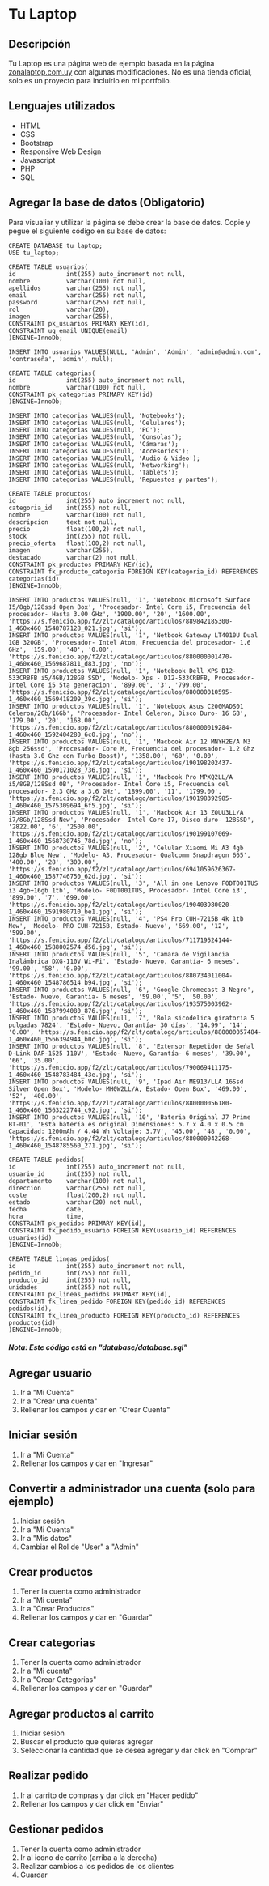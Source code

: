 # Tu Laptop
## Descripción
Tu Laptop es una página web de ejemplo basada en la página [zonalaptop.com.uy](https://zonalaptop.com.uy/) con algunas modificaciones. No es una tienda oficial, solo es un proyecto para incluirlo en mi portfolio.


## Lenguajes utilizados
* HTML
* CSS
* Bootstrap
* Responsive Web Design
* Javascript
* PHP
* SQL


## Agregar la base de datos (Obligatorio)
Para visualiar y utilizar la página se debe crear la base de datos.
Copie y pegue el siguiente código en su base de datos:
```
CREATE DATABASE tu_laptop;
USE tu_laptop;

CREATE TABLE usuarios(
id              int(255) auto_increment not null,
nombre          varchar(100) not null,
apellidos       varchar(255) not null,
email           varchar(255) not null,
password        varchar(255) not null,
rol             varchar(20),
imagen          varchar(255),
CONSTRAINT pk_usuarios PRIMARY KEY(id),
CONSTRAINT uq_email UNIQUE(email)  
)ENGINE=InnoDb;

INSERT INTO usuarios VALUES(NULL, 'Admin', 'Admin', 'admin@admin.com', 'contraseña', 'admin', null);

CREATE TABLE categorias(
id              int(255) auto_increment not null,
nombre          varchar(100) not null,
CONSTRAINT pk_categorias PRIMARY KEY(id) 
)ENGINE=InnoDb;

INSERT INTO categorias VALUES(null, 'Notebooks');
INSERT INTO categorias VALUES(null, 'Celulares');
INSERT INTO categorias VALUES(null, 'PC');
INSERT INTO categorias VALUES(null, 'Consolas');
INSERT INTO categorias VALUES(null, 'Cámaras');
INSERT INTO categorias VALUES(null, 'Accesorios');
INSERT INTO categorias VALUES(null, 'Audio & Video');
INSERT INTO categorias VALUES(null, 'Networking');
INSERT INTO categorias VALUES(null, 'Tablets');
INSERT INTO categorias VALUES(null, 'Repuestos y partes');

CREATE TABLE productos(
id              int(255) auto_increment not null,
categoria_id    int(255) not null,
nombre          varchar(100) not null,
descripcion     text not null,
precio          float(100,2) not null,
stock           int(255) not null,
precio_oferta   float(100,2) not null,
imagen          varchar(255),
destacado       varchar(2) not null,
CONSTRAINT pk_productos PRIMARY KEY(id),
CONSTRAINT fk_producto_categoria FOREIGN KEY(categoria_id) REFERENCES categorias(id)
)ENGINE=InnoDb;

INSERT INTO productos VALUES(null, '1', 'Notebook Microsoft Surface I5/8gb/128ssd Open Box', 'Procesador- Intel Core i5, Frecuencia del procesador- Hasta 3.00 GHz', '1900.00', '20', '1600.00', 'https://s.fenicio.app/f2/zlt/catalogo/articulos/889842185300-1_460x460_1548787128_021.jpg', 'si');
INSERT INTO productos VALUES(null, '1', 'Netbook Gateway LT4010U Dual 1GB 320GB', 'Procesador- Intel Atom, Frecuencia del procesador- 1.6 GHz', '159.00', '40', '0.00', 'https://s.fenicio.app/f2/zlt/catalogo/articulos/880000001470-1_460x460_1569687811_d83.jpg', 'no');
INSERT INTO productos VALUES(null, '1', 'Notebook Dell XPS D12-533CRBFB i5/4GB/128GB SSD', 'Modelo- Xps - D12-533CRBFB, Procesador- Intel Core i5 5ta generacion', '899.00', '3', '799.00', 'https://s.fenicio.app/f2/zlt/catalogo/articulos/880000010595-1_460x460_1569418209_39c.jpg', 'si');
INSERT INTO productos VALUES(null, '1', 'Notebook Asus C200MADS01 Celeron/2Gb/16Gb', 'Procesador- Intel Celeron, Disco Duro- 16 GB', '179.00', '20', '168.00', 'https://s.fenicio.app/f2/zlt/catalogo/articulos/880000019284-1_460x460_1592404280_6c0.jpg', 'no');
INSERT INTO productos VALUES(null, '1', 'Macbook Air 12 MNYH2E/A M3 8gb 256ssd', 'Procesador- Core M, Frecuencia del procesador- 1.2 Ghz (hasta 3.0 Ghz con Turbo Boost)', '1358.00', '60', '0.00', 'https://s.fenicio.app/f2/zlt/catalogo/articulos/190198202437-1_460x460_1590171028_736.jpg', 'si');
INSERT INTO productos VALUES(null, '1', 'Macbook Pro MPXQ2LL/A i5/8GB/128Ssd OB', 'Procesador- Intel Core i5, Frecuencia del procesador- 2,3 GHz a 3,6 GHz', '1899.00', '11', '1799.00', 'https://s.fenicio.app/f2/zlt/catalogo/articulos/190198392985-1_460x460_1575309694_6f5.jpg', 'si');
INSERT INTO productos VALUES(null, '1', 'Macbook Air 13 ZOUU3LL/A i7/8Gb/128Ssd New', 'Procesador- Intel Core I7, Disco duro- 128SSD', '2822.00', '6', '2500.00', 'https://s.fenicio.app/f2/zlt/catalogo/articulos/190199107069-1_460x460_1568730745_78d.jpg', 'no');
INSERT INTO productos VALUES(null, '2', 'Celular Xiaomi Mi A3 4gb 128gb Blue New', 'Modelo- A3, Procesador- Qualcomm Snapdragon 665', '400.00', '28', '300.00', 'https://s.fenicio.app/f2/zlt/catalogo/articulos/6941059626367-1_460x460_1587746750_62d.jpg', 'si');
INSERT INTO productos VALUES(null, '3', 'All in one Lenovo F0DT001TUS i3 4gb+16gb 1tb', 'Modelo- F0DT001TUS, Procesador- Intel Core i3', '899.00', '7', '699.00', 'https://s.fenicio.app/f2/zlt/catalogo/articulos/190403980020-1_460x460_1591980710_be1.jpg', 'si');
INSERT INTO productos VALUES(null, '4', 'PS4 Pro CUH-7215B 4k 1tb New', 'Modelo- PRO CUH-7215B, Estado- Nuevo', '669.00', '12', '599.00', 'https://s.fenicio.app/f2/zlt/catalogo/articulos/711719524144-1_460x460_1588002574_d56.jpg', 'si');
INSERT INTO productos VALUES(null, '5', 'Camara de Vigilancia Inalámbrica DXG-110V Wi-Fi', 'Estado- Nuevo, Garantía- 6 meses', '99.00', '58', '0.00', 'https://s.fenicio.app/f2/zlt/catalogo/articulos/880734011004-1_460x460_1548786514_b94.jpg', 'si');
INSERT INTO productos VALUES(null, '6', 'Google Chromecast 3 Negro', 'Estado- Nuevo, Garantía- 6 meses', '59.00', '5', '50.00', 'https://s.fenicio.app/f2/zlt/catalogo/articulos/193575003962-1_460x460_1587994080_876.jpg', 'si');
INSERT INTO productos VALUES(null, '7', 'Bola sicodelica giratoria 5 pulgadas 7824', 'Estado- Nuevo, Garantía- 30 días', '14.99', '14', '0.00', 'https://s.fenicio.app/f2/zlt/catalogo/articulos/880000057484-1_460x460_1566394944_b0c.jpg', 'si');
INSERT INTO productos VALUES(null, '8', 'Extensor Repetidor de Seńal D-Link DAP-1525 110V', 'Estado- Nuevo, Garantía- 6 meses', '39.00', '66', '35.00', 'https://s.fenicio.app/f2/zlt/catalogo/articulos/790069411175-1_460x460_1548783484_43e.jpg', 'si');
INSERT INTO productos VALUES(null, '9', 'Ipad Air ME913/LLA 16Ssd Silver Open Box', 'Modelo- MH0W2LL/A, Estado- Open Box', '469.00', '52', '400.00', 'https://s.fenicio.app/f2/zlt/catalogo/articulos/880000056180-1_460x460_1563222744_c92.jpg', 'si');
INSERT INTO productos VALUES(null, '10', 'Bateria Original J7 Prime BT-01', 'Esta batería es original Dimensiones: 5.7 x 4.0 x 0.5 cm Capacidad: 1200mAh / 4.44 Wh Voltaje: 3.7V', '45.00', '48', '0.00', 'https://s.fenicio.app/f2/zlt/catalogo/articulos/880000042268-1_460x460_1548785560_271.jpg', 'si');

CREATE TABLE pedidos(
id              int(255) auto_increment not null,
usuario_id      int(255) not null,
departamento    varchar(100) not null,
direccion       varchar(255) not null,
coste           float(200,2) not null,
estado          varchar(20) not null,
fecha           date,
hora            time,
CONSTRAINT pk_pedidos PRIMARY KEY(id),
CONSTRAINT fk_pedido_usuario FOREIGN KEY(usuario_id) REFERENCES usuarios(id)
)ENGINE=InnoDb;

CREATE TABLE lineas_pedidos(
id              int(255) auto_increment not null,
pedido_id       int(255) not null,
producto_id     int(255) not null,
unidades        int(255) not null,
CONSTRAINT pk_lineas_pedidos PRIMARY KEY(id),
CONSTRAINT fk_linea_pedido FOREIGN KEY(pedido_id) REFERENCES pedidos(id),
CONSTRAINT fk_linea_producto FOREIGN KEY(producto_id) REFERENCES productos(id)
)ENGINE=InnoDb;
```
##### Nota: Este código está en "database/database.sql"


## Agregar usuario
1. Ir a "Mi Cuenta"
2. Ir a "Crear una cuenta"
3. Rellenar los campos y dar en "Crear Cuenta"


## Iniciar sesión
1. Ir a "Mi Cuenta"
2. Rellenar los campos y dar en "Ingresar"


## Convertir a administrador una cuenta (solo para ejemplo)
1. Iniciar sesión
2. Ir a "Mi Cuenta"
3. Ir a "Mis datos"
4. Cambiar el Rol de "User" a "Admin"


## Crear productos
1. Tener la cuenta como administrador
2. Ir a "Mi cuenta"
3. Ir a "Crear Productos"
4. Rellenar los campos y dar en "Guardar"


## Crear categorias
1. Tener la cuenta como administrador
2. Ir a "Mi cuenta"
3. Ir a "Crear Categorias"
4. Rellenar los campos y dar en "Guardar"


## Agregar productos al carrito
1. Iniciar sesion
2. Buscar el producto que quieras agregar
3. Seleccionar la cantidad que se desea agregar y dar click en "Comprar"


## Realizar pedido
1. Ir al carrito de compras y dar click en "Hacer pedido"
2. Rellenar los campos y dar click en "Enviar"


## Gestionar pedidos
1. Tener la cuenta como administrador
2. Ir al icono de carrito (arriba a la derecha)
3. Realizar cambios a los pedidos de los clientes
4. Guardar
